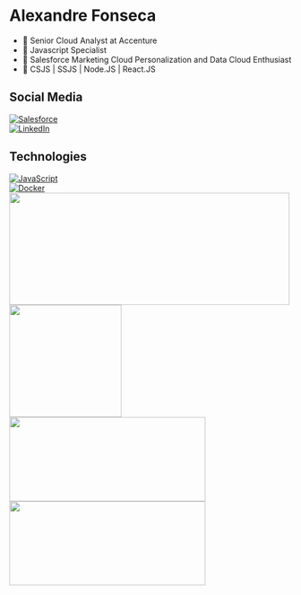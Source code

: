 
# Alexandre Fonseca

- 📌 Senior Cloud Analyst at Accenture
- 📌 Javascript Specialist 
- 📌 Salesforce Marketing Cloud Personalization and Data Cloud Enthusiast
- 📌 CSJS | SSJS | Node.JS | React.JS

## Social Media
<div class="badge">
            <a href="https://img.shields.io/badge/Salesforce-00A1E0?style=for-the-badge&logo=Salesforce&logoColor=white">
                <img src="https://img.shields.io/badge/Salesforce-00A1E0?style=for-the-badge&logo=Salesforce&logoColor=white" alt="Salesforce">
            </a>
        </div>
        <div class="badge">
            <a href="https://img.shields.io/badge/LinkedIn-0077B5?style=for-the-badge&logo=linkedin&logoColor=white">
                <img src="https://img.shields.io/badge/LinkedIn-0077B5?style=for-the-badge&logo=linkedin&logoColor=white" alt="LinkedIn">
            </a>
        </div>

## Technologies
<div class="badge">
            <a href="https://img.shields.io/badge/JavaScript-323330?style=for-the-badge&logo=javascript&logoColor=F7DF1E">
                <img src="https://img.shields.io/badge/JavaScript-323330?style=for-the-badge&logo=javascript&logoColor=F7DF1E" alt="JavaScript">
            </a>
        </div>
        <div class="badge">
            <a href="https://img.shields.io/badge/Docker-2CA5E0?style=for-the-badge&logo=docker&logoColor=white">
                <img src="https://img.shields.io/badge/Docker-2CA5E0?style=for-the-badge&logo=docker&logoColor=white" alt="Docker">
            </a>
        </div>
  
<a href="https://github.com/alefnsc/">
  <img height=200 width=500 align="center" src="https://github-readme-stats.vercel.app/api?username=alefnsc&theme=dark&show_icons=true" />
</a>
<a href="https://github.com/alefnsc/">
  <img height=200 width=200 align="center" src="https://github-readme-stats.vercel.app/api/top-langs/?username=alefnsc&theme=dark" />
</a>
<br>
<a href="https://github.com/alefnsc/mcp-assets">
  <img height=150 width=350 align="center" src="https://github-readme-stats.vercel.app/api/pin/?username=alefnsc&repo=mcp-assets&theme=dark" />
</a>
<a href="https://github.com/alefnsc/frontend_4_em_linha">
  <img height=150 width=350 align="center" src="https://github-readme-stats.vercel.app/api/pin/?username=alefnsc&repo=frontend_4_em_linha&theme=dark" />
</a>
